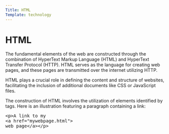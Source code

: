 ```yaml
---
Title: HTML
Template: technology
---
```


HTML
==========================

The fundamental elements of the web are constructed through the combination of HyperText Markup Language (HTML) and HyperText Transfer Protocol (HTTP). HTML serves as the language for creating web pages, and these pages are transmitted over the internet utilizing HTTP.

HTML plays a crucial role in defining the content and structure of websites, facilitating the inclusion of additional documents like CSS or JavaScript files.

The construction of HTML involves the utilization of elements identified by tags. Here is an illustration featuring a paragraph containing a link:

<div class="boxing">
<pre>
&lt;p&gt;A link to my 
&lt;a href="mywebpage.html"&gt;
web page&lt;/a&gt;&lt;/p&gt;
</pre>
</div>
